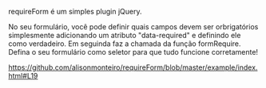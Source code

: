 requireForm é um simples plugin jQuery.

No seu formulário, você pode definir quais campos devem ser orbrigatórios simplesmente adicionando um atributo "data-required" e definindo ele como verdadeiro. Em seguinda faz a chamada da função formRequire.
Defina o seu formulário como seletor para que tudo funcione corretamente!

https://github.com/alisonmonteiro/requireForm/blob/master/example/index.html#L19
